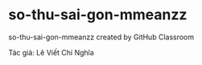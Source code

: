 # so-thu-sai-gon-mmeanzz
so-thu-sai-gon-mmeanzz created by GitHub Classroom

Tác giả: Lê Viết Chí Nghĩa
